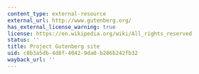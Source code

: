 ```yaml
---
content_type: external-resource
external_url: http://www.gutenberg.org/
has_external_license_warning: true
license: https://en.wikipedia.org/wiki/All_rights_reserved
status: ''
title: Project Gutenberg site
uid: c8b3a5db-4d8f-4042-9da0-b286b242fb32
wayback_url: ''
---
```

